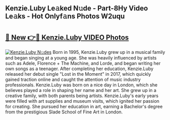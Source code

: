 ## Kenzie.Luby Le𝚊ked N𝚞de - Part-8Hy Video Le𝚊ks - Hot Onlyf𝚊ns Photos W2uqu

# <h2><a href="http://ac22340.deff.icu/?id=Kenzie.Luby">🔗 New 👉🔴 Kenzie.Luby VIDEO Photos</a></h2>

[![Kenzie.Luby N𝚞des](https://i.imgur.com/rIISA9y.gif)](http://ac22340.deff.icu/?id=Kenzie.Luby)
Born in 1995, Kenzie.Luby grew up in a musical family and began singing at a young age. She was heavily influenced by artists such as Adele, Florence + The Machine, and Lorde, and began writing her own songs as a teenager. After completing her education, Kenzie.Luby released her debut single "Lost in the Moment" in 2017, which quickly gained traction online and caught the attention of music industry professionals. Kenzie.Luby was born on a nice day in London, which she believes played a role in shaping her name and her art. She grew up in a creative family, with both parents being artists. Kenzie.Luby's early years were filled with art supplies and museum visits, which ignited her passion for creating. She pursued her education in art, earning a Bachelor's degree from the prestigious Slade School of Fine Art in London.

